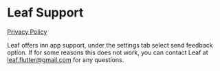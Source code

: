 # Leaf Support

[Privacy Policy](privacy.md)

Leaf offers inn app support, under the settings tab select send feedback option. If for some reasons this does not work, you can contact Leaf at leaf.flutter@gmail.com for any questions.
